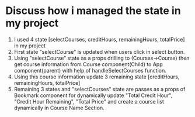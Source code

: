 # Discuss how i managed the state in my project

1. I used 4 state [selectCourses, creditHours, remainingHours, totalPrice] in my project
2. First state "selectCourse" is updated when users click in select button.
3. Using "selectCourse" state as a props drilling to (Courses->Course) then get course information from Course component(Child) to App component(parent) with help of handleSelectCourses function.
4. Using this course information update 3 remaining state [creditHours, remainingHours, totalPrice]
5. Remaining 3 states and "selectCourses" state are passes as a props of Bookmark component for dynamically update "Total Credit Hour", "Credit Hour Remaining", "Total Price" and create a course list dynamically in Course Name Section.
